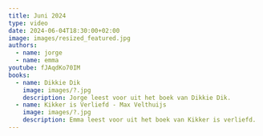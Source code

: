 ```yaml
---
title: Juni 2024
type: video
date: 2024-06-04T18:30:00+02:00
image: images/resized_featured.jpg
authors:
  - name: jorge
  - name: emma
youtube: fJAqdKo70IM
books:
  - name: Dikkie Dik
    image: images/?.jpg
    description: Jorge leest voor uit het boek van Dikkie Dik.
  - name: Kikker is Verliefd - Max Velthuijs
    image: images/?.jpg
    description: Emma leest voor uit het boek van Kikker is verliefd.
---
```


